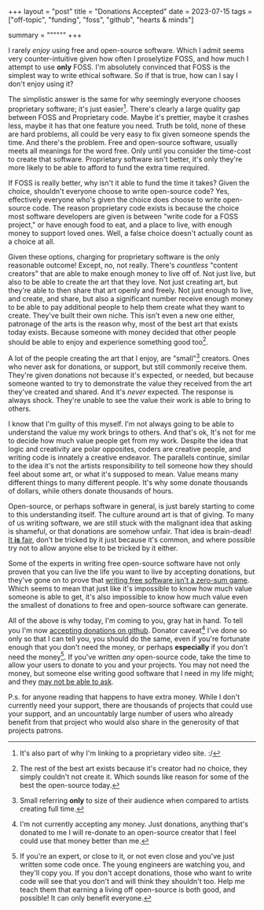 +++
layout = "post"
title = "Donations Accepted"
date = 2023-07-15
tags = ["off-topic", "funding", "foss", "github", "hearts & minds"]

summary = """"""
+++

I rarely *enjoy* using free and open-source software. Which I admit seems very
counter-intuitive given how often I proselytize FOSS, and how much I attempt to
use **only** FOSS. I'm absolutely convinced that FOSS is the simplest way to
write ethical software. So if that is true, how can I say I don't enjoy using
it?

The simplistic answer is the same for why seemingly everyone chooses proprietary
software; it's just easier[^yt]. There's clearly a large quality gap between
FOSS and Proprietary code. Maybe it's prettier, maybe it crashes less, maybe it
has that one feature you need. Truth be told, none of these are hard problems,
all could be very easy to fix given someone spends the time. And there's the
problem. Free and open-source software, usually meets all meanings for the word
free. Only until you consider the time-cost to create that software. Proprietary
software isn't better, it's only they're more likely to be able to afford to
fund the extra time required.

[^yt]: It's also part of why I'm linking to a proprietary video site. :/

If FOSS is really better, why isn't it able to fund the time it takes? Given the
choice, shouldn't everyone choose to write open-source code? Yes, effectively
everyone who's given the choice does choose to write open-source code. The
reason proprietary code exists is because the choice most software developers
are given is between "write code for a FOSS project," or have enough food to
eat, and a place to live, with enough money to support loved ones. Well, a false
choice doesn't actually count as a choice at all.

Given these options, charging for proprietary software is the only reasonable
outcome! Except, no, not really. There's *countless* "content creators" that are
able to make enough money to live off of. Not just live, but also to be able to
create the art that they love. Not just creating art, but they're able to then
share that art openly and freely. Not just enough to live, and create, and
share, but also a significant number receive enough money to be able to pay
additional people to help them create what they want to create. They've built
their own niche. This isn't even a new one either, patronage of the arts is the
reason why, most of the best art that exists today exists. Because someone with
money decided that other people should be able to enjoy and experience something
good too[^the rest].

[^the rest]: The rest of the best art exists because it's creator had no choice,
    they simply couldn't not create it. Which sounds like reason for some of the
    best the open-source today.

A lot of the people creating the art that I enjoy, are "small"[^small] creators.
Ones who never ask for donations, or support, but still commonly receive them.
They're given donations not because it's expected, or needed, but because
someone wanted to try to demonstrate the value they received from the art
they've created and shared. And it's *never* expected. The response is always
shock. They're unable to see the value their work is able to bring to others.

[^small]: Small referring **only** to size of their audience when compared to
    artists creating full time.

I know that I'm guilty of this myself. I'm not always going to be able to
understand the value my work brings to others. And that's ok, It's not for me to
decide how much value people get from my work. Despite the idea that logic and
creativity are polar opposites, coders are creative people, and writing code is
innately a creative endeavor. The parallels continue, similar to the idea it's
not the artists responsibility to tell someone how they should feel about some
art, or what it's supposed to mean. Value means many different things to many
different people. It's why some donate thousands of dollars, while others
donate thousands of hours.

Open-source, or perhaps software in general, is just barely starting to come to
this understanding itself. The culture around art is that of giving. To many of
us writing software, we are still stuck with the malignant idea that asking is
shameful, or that donations are somehow unfair. That idea is brain-dead! [It
**is** fair](https://www.youtube.com/watch?v=xMj_P_6H69g), don't be tricked by
it just because it's common, and where possible try not to allow anyone else to
be tricked by it either.

Some of the experts in writing free open-source software have not only proven
that you can live the life you want to live by accepting donations, but they've
gone on to prove that [writing free software isn't a zero-sum
game](https://andrewkelley.me/post/why-donating-to-musl-libc-project.html).
Which seems to mean that just like it's impossible to know how much value
someone is able to get, it's also impossible to know how much value even the
smallest of donations to free and open-source software can generate.

All of the above is why today, I'm coming to you, gray hat in hand. To tell you
I'm now [accepting donations on github](https://github.com/GrayHatter). Donator
caveat[^caveat] I've done so only so that I can tell you, you should do the
same, even if you're fortunate enough that you don't need the money, or perhaps
**especially** if you don't need the money[^experts]. If you've written *any*
open-source code, take the time to allow your users to donate to you and your
projects. You may not need the money, but someone else writing good software
that I need in my life might; and they [may not be able to
ask](https://youtu.be/xMj_P_6H69g?t=402).


[^caveat]: I'm not currently accepting any money. Just donations, anything
    that's donated to me I will re-donate to an open-source creator that I feel
    could use that money better than me.

[^experts]: If you're an expert, or close to it, or not even close and you've just
    written some code once. The young engineers are watching you, and they'll
    copy you. If you don't accept donations, those who want to write code will
    see that you don't and will think they shouldn't too. Help me teach them
    that earning a living off open-source is both good, and possible! It can
    only benefit everyone.

P.s. for anyone reading that happens to have extra money. While I don't
currently need your support, there are thousands of projects that could use your
support, and an uncountably large number of users who already benefit from that
project who would also share in the generosity of that projects patrons.

